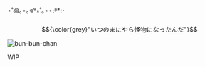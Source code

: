 ⋆˚꩜｡⋆｡𖦹°⭒˚｡⋆⋆.࿔*:･ $${\color{grey}"いつのまにやら怪物になったんだ"}$$

![bun-bun-chan](https://github.com/user-attachments/assets/6755ed02-3779-49b7-b5e7-dfa87e2b1291)

WIP
